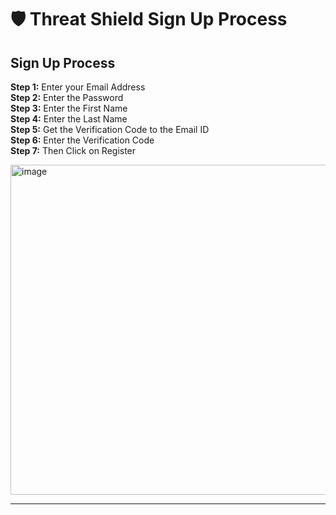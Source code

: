 # 🛡️ Threat Shield  Sign Up Process

## Sign Up Process

**Step 1:** Enter your Email Address  
**Step 2:** Enter the Password  
**Step 3:** Enter the First Name  
**Step 4:** Enter the Last Name  
**Step 5:** Get the Verification Code to the Email ID  
**Step 6:** Enter the Verification Code  
**Step 7:** Then Click on Register

   
<img width="646" height="528" alt="image" src="https://github.com/user-attachments/assets/7551203b-081a-4493-8f11-9c6f18c9fdf1" />

---
